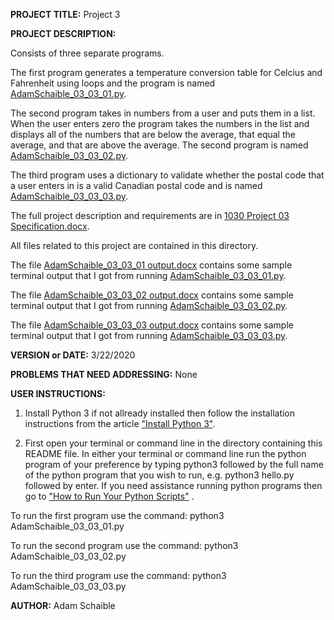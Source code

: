 **PROJECT TITLE:** Project 3

**PROJECT DESCRIPTION:**

Consists of three separate programs. 

The first program generates a temperature conversion table for Celcius and Fahrenheit using loops and the program is named [AdamSchaible_03_03_01.py](https://github.com/AdamSchaible/MSU_Denver/blob/master/CS%201030%20Computer%20Science%20Principles%20(Spring%202020)/Project%203/AdamSchaible_03_03_01.py).

The second program takes in numbers from a user and puts them in a list. When the user enters zero the program takes the numbers in the list and displays all of the numbers that are below the average, that equal the average, and that are above the average. The second program is named [AdamSchaible_03_03_02.py](https://github.com/AdamSchaible/MSU_Denver/blob/master/CS%201030%20Computer%20Science%20Principles%20(Spring%202020)/Project%203/AdamSchaible_03_03_02.py).

The third program uses a dictionary to validate whether the postal code that a user enters in is a valid Canadian postal code and is named [AdamSchaible_03_03_03.py](https://github.com/AdamSchaible/MSU_Denver/blob/master/CS%201030%20Computer%20Science%20Principles%20(Spring%202020)/Project%203/AdamSchaible_03_03_03.py).

The full project description and requirements are in [1030 Project 03 Specification.docx](https://github.com/AdamSchaible/MSU_Denver/blob/master/CS%201030%20Computer%20Science%20Principles%20(Spring%202020)/Project%203/1030%20Project%2003%20Specification.docx).

All files related to this project are contained in this directory.

The file [AdamSchaible_03_03_01 output.docx](https://github.com/AdamSchaible/MSU_Denver/blob/master/CS%201030%20Computer%20Science%20Principles%20(Spring%202020)/Project%203/AdamSchaible_03_03_01%20output.docx) contains some sample terminal output that I got from running [AdamSchaible_03_03_01.py](https://github.com/AdamSchaible/MSU_Denver/blob/master/CS%201030%20Computer%20Science%20Principles%20(Spring%202020)/Project%203/AdamSchaible_03_03_01.py).

The file [AdamSchaible_03_03_02 output.docx](https://github.com/AdamSchaible/MSU_Denver/blob/master/CS%201030%20Computer%20Science%20Principles%20(Spring%202020)/Project%203/AdamSchaible_03_03_02%20output.docx) contains some sample terminal output that I got from running [AdamSchaible_03_03_02.py](https://github.com/AdamSchaible/MSU_Denver/blob/master/CS%201030%20Computer%20Science%20Principles%20(Spring%202020)/Project%203/AdamSchaible_03_03_02.py). 

The file [AdamSchaible_03_03_03 output.docx](https://github.com/AdamSchaible/MSU_Denver/blob/master/CS%201030%20Computer%20Science%20Principles%20(Spring%202020)/Project%203/AdamSchaible_03_03_03%20output.docx) contains some sample terminal output that I got from running [AdamSchaible_03_03_03.py](https://github.com/AdamSchaible/MSU_Denver/blob/master/CS%201030%20Computer%20Science%20Principles%20(Spring%202020)/Project%203/AdamSchaible_03_03_03.py).

**VERSION or DATE:** 3/22/2020

**PROBLEMS THAT NEED ADDRESSING:** None

**USER INSTRUCTIONS:** 
1) Install Python 3 if not allready installed then follow the installation instructions from the article ["Install Python 3"](https://installpython3.com/).

2) First open your terminal or command line in the directory containing this README file. In either your terminal or command line run the python program of your preference by typing python3 followed by the full name of the python program that you wish to run, e.g. python3 hello.py followed by enter. If you need assistance running python programs then go to ["How to Run Your Python Scripts"](https://realpython.com/run-python-scripts/) .

To run the first program use the command:
python3 AdamSchaible_03_03_01.py

To run the second program use the command:
python3 AdamSchaible_03_03_02.py

To run the third program use the command:
python3 AdamSchaible_03_03_03.py

**AUTHOR:** Adam Schaible
